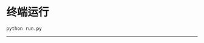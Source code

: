 # 终端运行

```shell
python run.py
```
*******************************************************************************************************************************************************************************************************************************************************************************